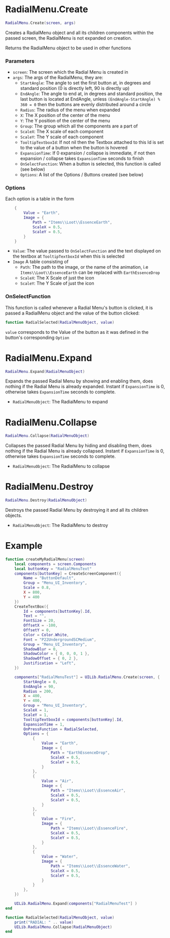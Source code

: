 # RadialMenu.Create
```lua
RadialMenu.Create(screen, args)
```
Creates a RadialMenu object and all its children components within the passed screen, the RadialMenu is not expanded on creation.

Returns the RadialMenu object to be used in other functions

### Parameters
- `screen`: The screen which the Radial Menu is created in
- `args`: The args of the RadialMenu, they are:
    - `StartAngle`: The angle to set the first button at, in degrees and standard position (0 is directly left, 90 is directly up)
    - `EndAngle`: The angle to end at, in degrees and standard position, the last button is located at EndAngle, unless `(EndAngle-StartAngle) % 360 = 0` then the buttons are evenly distributed around a circle
    - `Radius`: The radius of the menu when expanded
    - `X`: The X position of the center of the menu
    - `Y`: The Y position of the center of the menu
    - `Group`: The group which all the components are a part of
    - `ScaleX`: The X scale of each component
    - `ScaleY`: The Y scale of each component
    - `TooltipTextboxId`: If not nil then the Textbox attached to this Id is set to the value of a button when the button is hovered
    - `ExpansionTime`: If 0 expansion / collapse is immediate, if not then expansion / collapse takes `ExpansionTime` seconds to finish
    - `OnSelectFunction`: When a button is selected, this function is called (see below)
    - `Options`: A list of the Options / Buttons created (see below)

### Options
Each option is a table in the form
```lua
    {
        Value = "Earth",
        Image = {
            Path = "Items\\Loot\\EssenceEarth",
            ScaleX = 0.5,
            ScaleY = 0.5,
        }
    }
```
- `Value`: The value passed to `OnSelectFunction` and the text displayed on the textbox at `TooltipTextboxId` when this is selected
- `Image` A table consisting of
    - `Path`: The path to the image, or the name of the animation, i.e `Items\\Loot\\EssenceEarth` can be replaced with `EarthEssenceDrop`
    - `ScaleX`: The X Scale of just the icon
    - `ScaleY`: The Y Scale of just the icon

### OnSelectFunction
This function is called whenever a Radial Menu's button is clicked, it is passed a RadialMenu object and the value of the button clicked:
```lua
function RadialSelected(RadialMenuObject, value)
```
`value` corresponds to the Value of the button as it was defined in the button's corresponding `Option`

# RadialMenu.Expand
```lua
RadialMenu.Expand(RadialMenuObject)
```
Expands the passed Radial Menu by showing and enabling them, does nothing if the Radial Menu is already expanded. Instant if `ExpansionTime` is 0, otherwise takes `ExpansionTime` seconds to complete.

- `RadialMenuObject`: The RadialMenu to expand

# RadialMenu.Collapse
```lua
RadialMenu.Collapse(RadialMenuObject)
```
Collapses the passed Radial Menu by hiding and disabling them, does nothing if the Radial Menu is already collapsed. Instant if `ExpansionTime` is 0, otherwise takes `ExpansionTime` seconds to complete.

- `RadialMenuObject`: The RadialMenu to collapse

# RadialMenu.Destroy
```lua
RadialMenu.Destroy(RadialMenuObject)
```
Destroys the passed Radial Menu by destroying it and all its children objects.

- `RadialMenuObject`: The RadialMenu to destroy

# Example
```lua
function createMyRadialMenu(screen)
    local components = screen.Components
    local buttonKey = "RadialMenuText"
    components[buttonKey] = CreateScreenComponent({
        Name = "ButtonDefault",
        Group = "Menu_UI_Inventory",
        Scale = 0.8,
        X = 800,
        Y = 400
    })
    CreateTextBox({
        Id = components[buttonKey].Id,
        Text = "",
        FontSize = 20,
        OffsetX = -100,
        OffsetY = 0,
        Color = Color.White,
        Font = "P22UndergroundSCMedium",
        Group = "Menu_UI_Inventory",
        ShadowBlur = 0,
        ShadowColor = { 0, 0, 0, 1 },
        ShadowOffset = { 0, 2 },
        Justification = "Left",
    })

    components["RadialMenuTest"] = UILib.RadialMenu.Create(screen, {
        StartAngle = 0,
        EndAngle = 90,
        Radius = 200,
        X = 400,
        Y = 400,
        Group = "Menu_UI_Inventory",
        ScaleX = 1,
        ScaleY = 1,
        TooltipTextboxId = components[buttonKey].Id,
        ExpansionTime = 1,
        OnPressFunction = RadialSelected,
        Options = {
            {
                Value = "Earth",
                Image = {
                    Path = "EarthEssenceDrop",
                    ScaleX = 0.5,
                    ScaleY = 0.5,
                }
            },
            {
                Value = "Air",
                Image = {
                    Path = "Items\\Loot\\EssenceAir",
                    ScaleX = 0.5,
                    ScaleY = 0.5,
                }
            },
            {
                Value = "Fire",
                Image = {
                    Path = "Items\\Loot\\EssenceFire",
                    ScaleX = 0.5,
                    ScaleY = 0.5,
                }
            },
            {
                Value = "Water",
                Image = {
                    Path = "Items\\Loot\\EssenceWater",
                    ScaleX = 0.5,
                    ScaleY = 0.5,
                }
            }
        },
    })

    UILib.RadialMenu.Expand(components["RadialMenuTest"] )
end

function RadialSelected(RadialMenuObject, value)
	print("RADIAL: " .. value)
	UILib.RadialMenu.Collapse(RadialMenuObject)
end
```